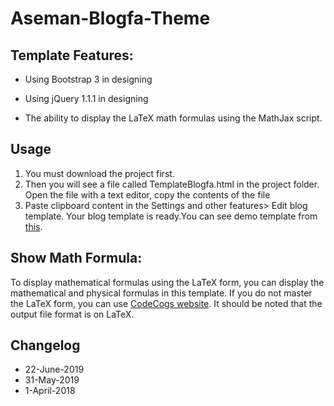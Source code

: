 # Aseman-Blogfa-Theme


## Template Features:

* Using Bootstrap 3 in designing

* Using jQuery 1.1.1 in designing

* The ability to display the LaTeX math formulas using the MathJax script.


## Usage
1. You must download the project first. 
2. Then you will see a file called TemplateBlogfa.html in the project folder. Open the file with a text editor, copy the contents of the file
3. Paste  clipboard content in the Settings and other features> Edit blog template. Your blog template is ready.You can see demo template from [this](http://asemanblogfatheme.blogfa.com/).



## Show Math Formula:

To display mathematical formulas using the LaTeX form, you can display the mathematical and physical formulas in this template. If you do not master the LaTeX form, you can use [CodeCogs website](https://www.codecogs.com/latex/eqneditor.php). It should be noted that the output file format is on LaTeX.



## Changelog
* 22-June-2019
* 31-May-2019
* 1-April-2018


